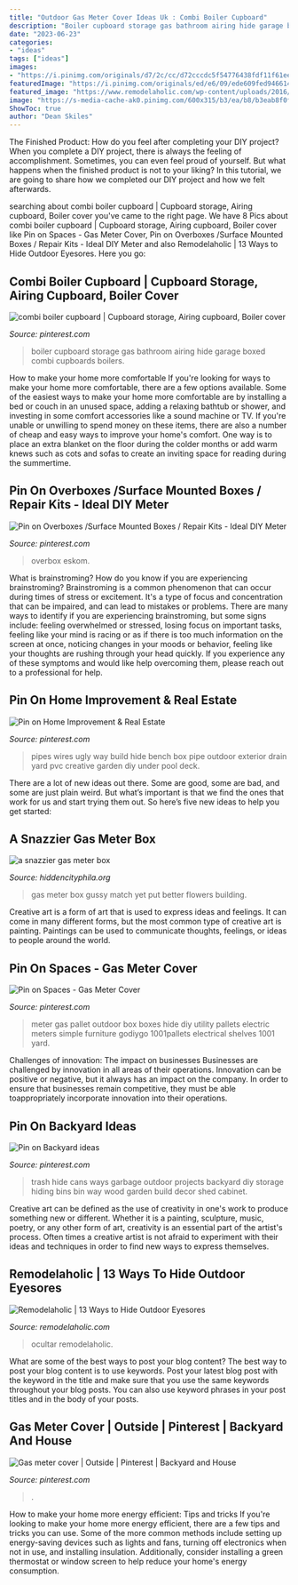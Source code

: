 ```yaml
---
title: "Outdoor Gas Meter Cover Ideas Uk : Combi Boiler Cupboard"
description: "Boiler cupboard storage gas bathroom airing hide garage boxed combi cupboards boilers"
date: "2023-06-23"
categories:
- "ideas"
tags: ["ideas"]
images:
- "https://i.pinimg.com/originals/d7/2c/cc/d72cccdc5f54776438fdf11f61eedec1.jpg"
featuredImage: "https://i.pinimg.com/originals/ed/e6/09/ede609fed9466140811cbe788cb2e7a0.jpg"
featured_image: "https://www.remodelaholic.com/wp-content/uploads/2016/01/feat-slatted-panel-with-planters-hide-electric-meter.jpg"
image: "https://s-media-cache-ak0.pinimg.com/600x315/b3/ea/b8/b3eab8f0f9dae9fda2259f096833230f.jpg"
ShowToc: true
author: "Dean Skiles"
---
```



The Finished Product: How do you feel after completing your DIY project?
When you complete a DIY project, there is always the feeling of accomplishment. Sometimes, you can even feel proud of yourself. But what happens when the finished product is not to your liking? In this tutorial, we are going to share how we completed our DIY project and how we felt afterwards.

	

		
searching about combi boiler cupboard | Cupboard storage, Airing cupboard, Boiler cover you've came to the right page. We have 8 Pics about combi boiler cupboard | Cupboard storage, Airing cupboard, Boiler cover like Pin on Spaces - Gas Meter Cover, Pin on Overboxes /Surface Mounted Boxes / Repair Kits - Ideal DIY Meter and also Remodelaholic | 13 Ways to Hide Outdoor Eyesores. Here you go:
		
    
## Combi Boiler Cupboard | Cupboard Storage, Airing Cupboard, Boiler Cover

<img loading=lazy src="https://i.pinimg.com/originals/e0/76/4f/e0764f6e0f3dfea3962cd376bddd5641.jpg" onerror="this.onerror=null;this.src='https://tse2.mm.bing.net/th?id=OIP.fFSXtfuNkEFSgHxOyhThwQHaJ7&amp;pid=15.1';" alt="combi boiler cupboard | Cupboard storage, Airing cupboard, Boiler cover">

_Source: pinterest.com_

>boiler cupboard storage gas bathroom airing hide garage boxed combi cupboards boilers. 

	

How to make your home more comfortable
If you're looking for ways to make your home more comfortable, there are a few options available. Some of the easiest ways to make your home more comfortable are by installing a bed or couch in an unused space, adding a relaxing bathtub or shower, and investing in some comfort accessories like a sound machine or TV. If you're unable or unwilling to spend money on these items, there are also a number of cheap and easy ways to improve your home's comfort. One way is to place an extra blanket on the floor during the colder months or add warm knews such as cots and sofas to create an inviting space for reading during the summertime.

    
## Pin On Overboxes /Surface Mounted Boxes / Repair Kits - Ideal DIY Meter

<img loading=lazy src="https://i.pinimg.com/originals/d7/2c/cc/d72cccdc5f54776438fdf11f61eedec1.jpg" onerror="this.onerror=null;this.src='https://tse2.mm.bing.net/th?id=OIP.LxPH67rWcNTphUH6in2rqwHaJ4&amp;pid=15.1';" alt="Pin on Overboxes /Surface Mounted Boxes / Repair Kits - Ideal DIY Meter">

_Source: pinterest.com_

>overbox eskom. 

	

What is brainstroming?
How do you know if you are experiencing brainstroming? Brainstroming is a common phenomenon that can occur during times of stress or excitement. It's a type of focus and concentration that can be impaired, and can lead to mistakes or problems. There are many ways to identify if you are experiencing brainstroming, but some signs include: feeling overwhelmed or stressed, losing focus on important tasks, feeling like your mind is racing or as if there is too much information on the screen at once, noticing changes in your moods or behavior, feeling like your thoughts are rushing through your head quickly. If you experience any of these symptoms and would like help overcoming them, please reach out to a professional for help.

    
## Pin On Home Improvement &amp; Real Estate

<img loading=lazy src="https://i.pinimg.com/originals/52/f4/80/52f480dcd103ca2cca07fc253241f63f.jpg" onerror="this.onerror=null;this.src='https://tse2.mm.bing.net/th?id=OIP.ab3D8UTT6736wPYHpNg3uwHaO0&amp;pid=15.1';" alt="Pin on Home Improvement &amp; Real Estate">

_Source: pinterest.com_

>pipes wires ugly way build hide bench box pipe outdoor exterior drain yard pvc creative garden diy under pool deck. 

	

There are a lot of new ideas out there. Some are good, some are bad, and some are just plain weird. But what’s important is that we find the ones that work for us and start trying them out. So here’s five new ideas to help you get started: 

    
## A Snazzier Gas Meter Box

<img loading=lazy src="https://hiddencityphila.org/wp-content/uploads/2012/07/IMG_0186.jpg" onerror="this.onerror=null;this.src='https://tse4.mm.bing.net/th?id=OIP.9QbOdeisaUcI6COSvDaoggHaE8&amp;pid=15.1';" alt="a snazzier gas meter box">

_Source: hiddencityphila.org_

>gas meter box gussy match yet put better flowers building. 

	

Creative art is a form of art that is used to express ideas and feelings. It can come in many different forms, but the most common type of creative art is painting. Paintings can be used to communicate thoughts, feelings, or ideas to people around the world.

    
## Pin On Spaces - Gas Meter Cover

<img loading=lazy src="https://i.pinimg.com/originals/ed/e6/09/ede609fed9466140811cbe788cb2e7a0.jpg" onerror="this.onerror=null;this.src='https://tse4.mm.bing.net/th?id=OIP.TJ81NwQQ-3H6crp6OJKXKwHaJ5&amp;pid=15.1';" alt="Pin on Spaces - Gas Meter Cover">

_Source: pinterest.com_

>meter gas pallet outdoor box boxes hide diy utility pallets electric meters simple furniture godiygo 1001pallets electrical shelves 1001 yard. 

	

Challenges of innovation: The impact on businesses
Businesses are challenged by innovation in all areas of their operations. Innovation can be positive or negative, but it always has an impact on the company. In order to ensure that businesses remain competitive, they must be able toappropriately incorporate innovation into their operations.

    
## Pin On Backyard Ideas

<img loading=lazy src="https://i.pinimg.com/originals/92/31/a1/9231a17fdfc4650207d4da2b35f07ab1.jpg" onerror="this.onerror=null;this.src='https://tse2.mm.bing.net/th?id=OIP.16ROASVOyacgZ5uOPOL_TgHaKB&amp;pid=15.1';" alt="Pin on Backyard ideas">

_Source: pinterest.com_

>trash hide cans ways garbage outdoor projects backyard diy storage hiding bins bin way wood garden build decor shed cabinet. 

	

Creative art can be defined as the use of creativity in one's work to produce something new or different. Whether it is a painting, sculpture, music, poetry, or any other form of art, creativity is an essential part of the artist's process. Often times a creative artist is not afraid to experiment with their ideas and techniques in order to find new ways to express themselves.

    
## Remodelaholic | 13 Ways To Hide Outdoor Eyesores

<img loading=lazy src="https://www.remodelaholic.com/wp-content/uploads/2016/01/feat-slatted-panel-with-planters-hide-electric-meter.jpg" onerror="this.onerror=null;this.src='https://tse1.mm.bing.net/th?id=OIP.9L4Xk-Z086T7QfZqW5BbMgHaD2&amp;pid=15.1';" alt="Remodelaholic | 13 Ways to Hide Outdoor Eyesores">

_Source: remodelaholic.com_

>ocultar remodelaholic. 

	

What are some of the best ways to post your blog content?
The best way to post your blog content is to use keywords. Post your latest blog post with the keyword in the title and make sure that you use the same keywords throughout your blog posts. You can also use keyword phrases in your post titles and in the body of your posts.

    
## Gas Meter Cover | Outside | Pinterest | Backyard And House

<img loading=lazy src="https://s-media-cache-ak0.pinimg.com/600x315/b3/ea/b8/b3eab8f0f9dae9fda2259f096833230f.jpg" onerror="this.onerror=null;this.src='https://tse1.mm.bing.net/th?id=OIP.x3x6B9tnbAPj3x-k5QHSdQHaD4&amp;pid=15.1';" alt="Gas meter cover | Outside | Pinterest | Backyard and House">

_Source: pinterest.com_

>. 

	

How to make your home more energy efficient: Tips and tricks
If you're looking to make your home more energy efficient, there are a few tips and tricks you can use. Some of the more common methods include setting up energy-saving devices such as lights and fans, turning off electronics when not in use, and installing insulation. Additionally, consider installing a green thermostat or window screen to help reduce your home's energy consumption.

